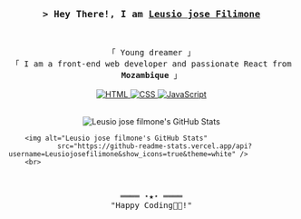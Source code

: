 

<!-- Profile Views Counter -->


<!-- Intro  -->
<h3 align="center">
        <samp>&gt; Hey There!, I am
                <b><a target="_blank" href="https://shahriarshafin.me/">Leusio jose Filimone</a></b>
        </samp>
        
</h3>
<br>

<p align="center">
        <!-- Organisation  -->
        <samp>
                「 Young dreamer 」
                <br>
                「 I am a front-end web developer and passionate React from <b>Mozambique</b> 」
                <br>
                <br>
        </samp>
        <!-- Programming Languages -->
        <!-- Code logo -->
        <a href="https://github.com/Leusiojosefilimone" target="_blank">
        </a>
        <!-- HTML -->
        <a href="https://github.com/Leusiojosefilimone" target="_blank"><img alt="HTML"
                        src="https://img.shields.io/badge/-HTML-E34F26?style=flat-square&logo=HTML5&logoColor=white">
        </a>
        <!-- CSS  -->
        <a href="https://github.com/Leusiojosefilimone" target="_blank"><img alt="CSS"
                        src="https://img.shields.io/badge/-CSS-1572B6?style=flat-square&logo=CSS3&logoColor=white">
        </a>
        <!-- JavaScript -->
        <a href="https://github.com/Leusiojosefilimone" target="_blank"><img alt="JavaScript"
                        src="https://img.shields.io/badge/-JavaScript-F7DF1E?style=flat-square&logo=JavaScript&logoColor=white">
        </a>
      
</p>
    <p align="center">
        <br>
        <!-- Activity Widget -->
             <img alt="Leusio jose filmone's GitHub Stats"
                src="https://github-readme-stats.vercel.app/api/top-langs/?username=Leusiojosefilimone&layout=compact" />
         <br>
      
        <img alt="Leusio jose filmone's GitHub Stats"
                src="https://github-readme-stats.vercel.app/api?username=Leusiojosefilimone&show_icons=true&theme=white" />
        <br>
           
       
   
</details>
<br>

<!-- Footer -->
<samp>
    <p align="center">
        ════ ⋆★⋆ ════
        <br>
        "Happy Coding👨‍💻!"
    </p>

